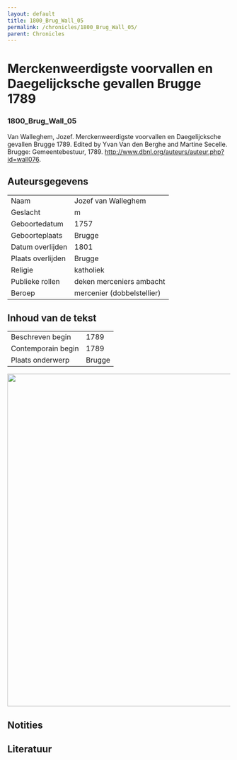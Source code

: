 ```yaml
---
layout: default
title: 1800_Brug_Wall_05
permalink: /chronicles/1800_Brug_Wall_05/
parent: Chronicles
--- 
```



# Merckenweerdigste voorvallen en Daegelijcksche gevallen Brugge 1789 

### 1800_Brug_Wall_05 

Van Walleghem, Jozef. Merckenweerdigste voorvallen en Daegelijcksche gevallen Brugge 1789. Edited by Yvan Van den Berghe and Martine Secelle. Brugge: Gemeentebestuur, 1789. http://www.dbnl.org/auteurs/auteur.php?id=wall076. 

## Auteursgegevens 

| | | 
| --------------- | --------------- | 
| Naam | Jozef van Walleghem | 
| Geslacht | m | 
| Geboortedatum | 1757 | 
| Geboorteplaats | Brugge | 
| Datum overlijden | 1801 | 
| Plaats overlijden | Brugge | 
| Religie | katholiek | 
| Publieke rollen | deken merceniers ambacht | 
| Beroep | mercenier (dobbelstellier) | 

## Inhoud van de tekst 

| | | 
| --------------- | --------------- | 
| Beschreven begin | 1789 | 
| Contemporain begin | 1789 | 
| Plaats onderwerp | Brugge | 

[<img src="..\..\barplots_chronicles\1800_Brug_Wall_05.jpg" width="750"/>](..\..\barplots_chronicles\1800_Brug_Wall_05.jpg) 

## Notities 

## Literatuur 

